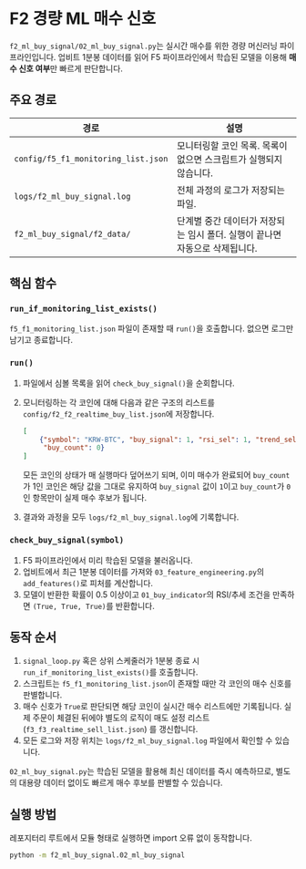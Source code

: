 # F2 경량 ML 매수 신호

`f2_ml_buy_signal/02_ml_buy_signal.py`는 실시간 매수를 위한 경량 머신러닝 파이프라인입니다.
업비트 1분봉 데이터를 읽어 F5 파이프라인에서 학습된 모델을 이용해 **매수 신호 여부**만 빠르게 판단합니다.

## 주요 경로

| 경로 | 설명 |
| --- | --- |
| `config/f5_f1_monitoring_list.json` | 모니터링할 코인 목록. 목록이 없으면 스크립트가 실행되지 않습니다. |
| `logs/f2_ml_buy_signal.log` | 전체 과정의 로그가 저장되는 파일. |
| `f2_ml_buy_signal/f2_data/` | 단계별 중간 데이터가 저장되는 임시 폴더. 실행이 끝나면 자동으로 삭제됩니다. |

## 핵심 함수

### `run_if_monitoring_list_exists()`
`f5_f1_monitoring_list.json` 파일이 존재할 때 `run()`을 호출합니다. 없으면 로그만 남기고 종료합니다.

### `run()`
1. 파일에서 심볼 목록을 읽어 `check_buy_signal()`을 순회합니다.
2. 모니터링하는 각 코인에 대해 다음과 같은 구조의 리스트를
   `config/f2_f2_realtime_buy_list.json`에 저장합니다.

   ```json
   [
       {"symbol": "KRW-BTC", "buy_signal": 1, "rsi_sel": 1, "trend_sel": 1,
        "buy_count": 0}
   ]
   ```

    모든 코인의 상태가 매 실행마다 덮어쓰기 되며,
    이미 매수가 완료되어 `buy_count`가 1인 코인은 해당 값을 그대로 유지하여
    `buy_signal` 값이 `1`이고 `buy_count`가 `0`인 항목만이 실제 매수 후보가 됩니다.
3. 결과와 과정을 모두 `logs/f2_ml_buy_signal.log`에 기록합니다.

### `check_buy_signal(symbol)`
1. F5 파이프라인에서 미리 학습된 모델을 불러옵니다.
2. 업비트에서 최근 1분봉 데이터를 가져와 `03_feature_engineering.py`의 `add_features()`로 피처를 계산합니다.
3. 모델이 반환한 확률이 0.5 이상이고 `01_buy_indicator`의 RSI/추세 조건을 만족하면 `(True, True, True)`를 반환합니다.

## 동작 순서

1. `signal_loop.py` 혹은 상위 스케줄러가 1분봉 종료 시 `run_if_monitoring_list_exists()`를 호출합니다.
2. 스크립트는 `f5_f1_monitoring_list.json`이 존재할 때만 각 코인의 매수 신호를 판별합니다.
3. 매수 신호가 `True`로 판단되면 해당 코인이 실시간 매수 리스트에만 기록됩니다.
   실제 주문이 체결된 뒤에야 별도의 로직이 매도 설정 리스트(`f3_f3_realtime_sell_list.json`)
   를 갱신합니다.
4. 모든 로그와 저장 위치는 `logs/f2_ml_buy_signal.log` 파일에서 확인할 수 있습니다.

`02_ml_buy_signal.py`는 학습된 모델을 활용해 최신 데이터를 즉시 예측하므로, 별도의 대용량 데이터 없이도 빠르게 매수 후보를 판별할 수 있습니다.

## 실행 방법

레포지터리 루트에서 모듈 형태로 실행하면 import 오류 없이 동작합니다.

```bash
python -m f2_ml_buy_signal.02_ml_buy_signal
```
